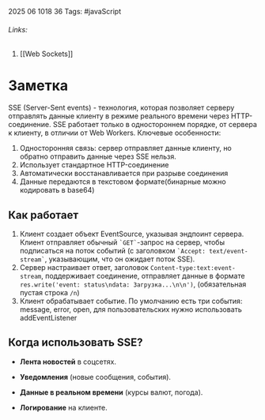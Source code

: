 2025 06 1018 36
Tags: #javaScript 
###### Links: 
1) [[Web Sockets]]
# Заметка
SSE (Server-Sent events) - технология, которая позволяет серверу отправлять данные клиенту в режиме реального времени через HTTP-соединение. SSE работает только в одностороннем порядке, от сервера к клиенту, в отличии от Web Workers. 
Ключевые особенности:
1) Односторонняя связь: сервер отправляет данные клиенту, но обратно отправить данные через SSE нельзя.
2) Использует стандартное HTTP-соединение
3) Автоматически восстанавливается при разрыве соединения
4) Данные передаются в текстовом формате(бинарные можно кодировать в base64)

## Как работает
1) Клиент создает объект EventSource, указывая эндпоинт сервера. Клиент отправляет обычный `` `GET` ``-запрос на сервер, чтобы подписаться на поток событий (с заголовком `` `Accept: text/event-stream` ``, указывающим, что он ожидает поток SSE).
2) Сервер настраивает ответ, заголовок `Content-type:text:event-stream`, поддерживает соединение, отправляет данные в формате `res.write('event: status\ndata: Загрузка...\n\n')`, (обязательная пустая строка `/n`)
3) Клиент обрабатывает событие. По умолчанию есть три события: message, error, open, для пользовательских нужно использовать addEventListener

## Когда использовать SSE?

- **Лента новостей** в соцсетях.
    
- **Уведомления** (новые сообщения, события).
    
- **Данные в реальном времени** (курсы валют, погода).
    
- **Логирование** на клиенте.
